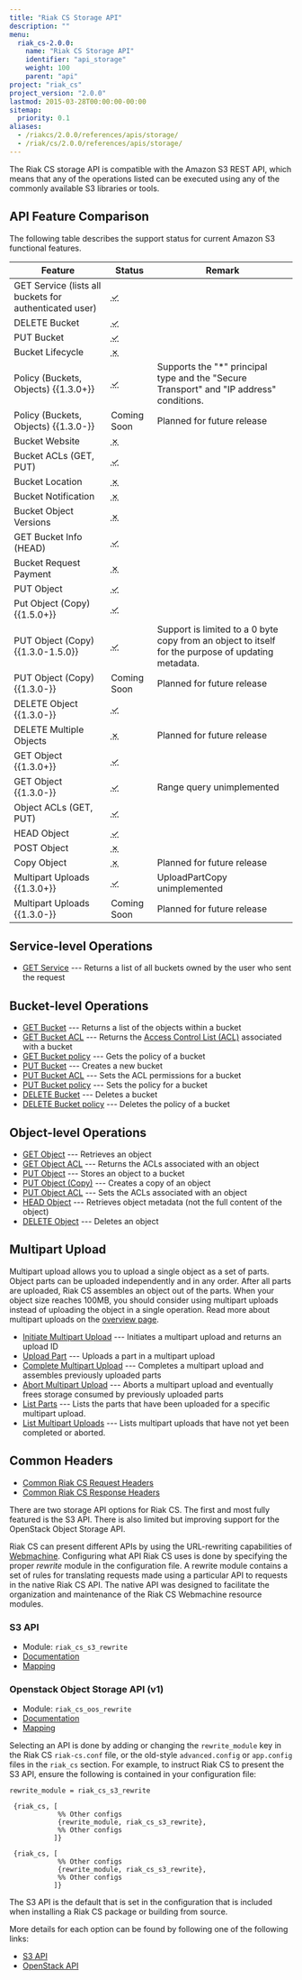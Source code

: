 ```yaml
---
title: "Riak CS Storage API"
description: ""
menu:
  riak_cs-2.0.0:
    name: "Riak CS Storage API"
    identifier: "api_storage"
    weight: 100
    parent: "api"
project: "riak_cs"
project_version: "2.0.0"
lastmod: 2015-03-28T00:00:00-00:00
sitemap:
  priority: 0.1
aliases:
  - /riakcs/2.0.0/references/apis/storage/
  - /riak/cs/2.0.0/references/apis/storage/
---
```


The Riak CS storage API is compatible with the Amazon S3 REST API, which
means that any of the operations listed can be executed using any of the
commonly available S3 libraries or tools.

## API Feature Comparison

The following table describes the support status for current Amazon S3
functional features.

Feature | Status | Remark
--------|--------|--------
GET Service (lists all buckets for authenticated user) | <abbr title="Supported" class="supported">✓</abbr> | |
DELETE Bucket | <abbr title="Supported" class="supported">✓</abbr> | |
PUT Bucket | <abbr title="Supported" class="supported">✓</abbr> | |
Bucket Lifecycle | <abbr title="Unsupported" class="unsupported">✗</abbr> | |
Policy (Buckets, Objects) {{1.3.0+}} | <abbr title="Supported" class="supported">✓</abbr> | Supports the "*" principal type and the "Secure Transport" and "IP address" conditions. |
Policy (Buckets, Objects) {{1.3.0-}} | Coming Soon | Planned for future release |
Bucket Website | <abbr title="Unsupported" class="unsupported">✗</abbr> | |
Bucket ACLs (GET, PUT) | <abbr title="Supported" class="supported">✓</abbr> | |
Bucket Location | <abbr title="Unsupported" class="unsupported">✗</abbr> | |
Bucket Notification | <abbr title="Unsupported" class="unsupported">✗</abbr> | |
Bucket Object Versions | <abbr title="Unsupported" class="unsupported">✗</abbr> | |
GET Bucket Info (HEAD) | <abbr title="Supported" class="supported">✓</abbr> | |
Bucket Request Payment | <abbr title="Unsupported" class="unsupported">✗</abbr> | |
PUT Object | <abbr title="Supported" class="supported">✓</abbr> | |
Put Object (Copy) {{1.5.0+}} | <abbr title="Supported" class="supported">✓</abbr> | |
PUT Object (Copy) {{1.3.0-1.5.0}} | <abbr title="Supported" class="supported">✓</abbr> | Support is limited to a 0 byte copy from an object to itself for the purpose of updating metadata. |
PUT Object (Copy) {{1.3.0-}} | Coming Soon | Planned for future release |
DELETE Object {{1.3.0-}} | <abbr title="Supported" class="supported">✓</abbr> | |
DELETE Multiple Objects | <abbr title="Unsupported" class="unsupported">✗</abbr> | Planned for future release |
GET Object {{1.3.0+}} | <abbr title="Supported" class="supported">✓</abbr> | |
GET Object {{1.3.0-}} | <abbr title="Supported" class="supported">✓</abbr> | Range query unimplemented |
Object ACLs (GET, PUT) | <abbr title="Supported" class="supported">✓</abbr> | |
HEAD Object | <abbr title="Supported" class="supported">✓</abbr> | |
POST Object | <abbr title="Unsupported" class="unsupported">✗</abbr> | |
Copy Object | <abbr title="Unsupported" class="unsupported">✗</abbr> | Planned for future release |
Multipart Uploads {{1.3.0+}} | <abbr title="Supported" class="supported">✓</abbr> | UploadPartCopy unimplemented |
Multipart Uploads {{1.3.0-}} | Coming Soon | Planned for future release |

## Service-level Operations

* [GET Service]({{<baseurl>}}riak/cs/2.0.0/references/apis/storage/s3/get-service) --- Returns a list of all buckets owned by the user who sent the request

## Bucket-level Operations

* [GET Bucket]({{<baseurl>}}riak/cs/2.0.0/references/apis/storage/s3/get-bucket) --- Returns a list of the objects
  within a bucket
* [GET Bucket ACL]({{<baseurl>}}riak/cs/2.0.0/references/apis/storage/s3/get-bucket-acl) --- Returns the [Access Control List (ACL)](http://docs.aws.amazon.com/AmazonS3/latest/dev/ACLOverview.html) associated with a bucket
* [GET Bucket policy]({{<baseurl>}}riak/cs/2.0.0/references/apis/storage/s3/get-bucket-policy) --- Gets the policy of a bucket
* [PUT Bucket]({{<baseurl>}}riak/cs/2.0.0/references/apis/storage/s3/put-bucket) --- Creates a new bucket
* [PUT Bucket ACL]({{<baseurl>}}riak/cs/2.0.0/references/apis/storage/s3/put-bucket-acl) --- Sets the ACL permissions
  for a bucket
* [PUT Bucket policy]({{<baseurl>}}riak/cs/2.0.0/references/apis/storage/s3/put-bucket-policy) --- Sets the policy for a bucket
* [DELETE Bucket]({{<baseurl>}}riak/cs/2.0.0/references/apis/storage/s3/delete-bucket) --- Deletes a bucket
* [DELETE Bucket policy]({{<baseurl>}}riak/cs/2.0.0/references/apis/storage/s3/delete-bucket-policy) --- Deletes the policy of a bucket

## Object-level Operations

* [GET Object]({{<baseurl>}}riak/cs/2.0.0/references/apis/storage/s3/get-object) --- Retrieves an object
* [GET Object ACL]({{<baseurl>}}riak/cs/2.0.0/references/apis/storage/s3/get-object-acl) --- Returns the ACLs associated with an object
* [PUT Object]({{<baseurl>}}riak/cs/2.0.0/references/apis/storage/s3/put-object) --- Stores an object to a bucket
* [PUT Object (Copy)]({{<baseurl>}}riak/cs/2.0.0/references/apis/storage/s3/put-object-copy) --- Creates a copy of an object
* [PUT Object ACL]({{<baseurl>}}riak/cs/2.0.0/references/apis/storage/s3/put-object-acl) --- Sets the ACLs associated with an object
* [HEAD Object]({{<baseurl>}}riak/cs/2.0.0/references/apis/storage/s3/head-object) --- Retrieves object metadata (not the full content of the object)
* [DELETE Object]({{<baseurl>}}riak/cs/2.0.0/references/apis/storage/s3/delete-object) --- Deletes an object

## Multipart Upload

Multipart upload allows you to upload a single object as a set of parts.
Object parts can be uploaded independently and in any order. After all
parts are uploaded, Riak CS assembles an object out of the parts. When
your object size reaches 100MB, you should consider using multipart
uploads instead of uploading the object in a single operation. Read more
about multipart uploads on the [overview page]({{<baseurl>}}riak/cs/2.0.0/cookbooks/multipart-upload-overview).

* [Initiate Multipart Upload]({{<baseurl>}}riak/cs/2.0.0/references/apis/storage/s3/initiate-multipart-upload) --- Initiates a multipart upload and returns an upload ID
* [Upload Part]({{<baseurl>}}riak/cs/2.0.0/references/apis/storage/s3/upload-part) --- Uploads a part in a multipart upload
* [Complete Multipart Upload]({{<baseurl>}}riak/cs/2.0.0/references/apis/storage/s3/complete-multipart-upload) --- Completes a multipart upload and assembles previously uploaded parts
* [Abort Multipart Upload]({{<baseurl>}}riak/cs/2.0.0/references/apis/storage/s3/abort-multipart-upload) --- Aborts a multipart upload and eventually frees storage consumed by previously uploaded parts
* [List Parts]({{<baseurl>}}riak/cs/2.0.0/references/apis/storage/s3/list-parts) --- Lists the parts that have been uploaded for a specific multipart upload.
* [List Multipart Uploads]({{<baseurl>}}riak/cs/2.0.0/references/apis/storage/s3/list-multipart-uploads) --- Lists multipart uploads that have not yet been completed or aborted.

## Common Headers

* [Common Riak CS Request Headers]({{<baseurl>}}riak/cs/2.0.0/references/apis/storage/s3/common-request-headers)
* [Common Riak CS Response Headers]({{<baseurl>}}riak/cs/2.0.0/references/apis/storage/s3/common-response-headers)

There are two storage API options for Riak CS. The first and most fully
featured is the S3 API. There is also limited but improving support for
the OpenStack Object Storage API.

Riak CS can present different APIs by using the URL-rewriting
capabilities of [Webmachine](https://github.com/basho/webmachine).
Configuring what API Riak CS uses is done by specifying the proper
*rewrite* module in the configuration file. A rewrite module contains a
set of rules for translating requests made using a particular API to
requests in the native Riak CS API. The native API was designed to
facilitate the organization and maintenance of the Riak CS Webmachine
resource modules.

### S3 API

* Module: `riak_cs_s3_rewrite`
* [Documentation](http://docs.aws.amazon.com/AmazonS3/latest/API/APIRest.html)
* [Mapping]({{<baseurl>}}riak/cs/2.0.0/references/apis/storage/s3/mapping-from-s3-api-to-riak-cs-internal-api)

### Openstack Object Storage API (v1)

* Module: `riak_cs_oos_rewrite`
* [Documentation](http://docs.openstack.org/api/openstack-object-storage/1.0/content/index.html)
* [Mapping]({{<baseurl>}}riak/cs/2.0.0/references/apis/storage/openstack/mapping-from-oos-api-to-riak-cs-internal-api)

Selecting an API is done by adding or changing the `rewrite_module` key in the
Riak CS `riak-cs.conf` file, or the old-style `advanced.config` or `app.config`
files in the `riak_cs` section. For example, to instruct Riak CS to present the
S3 API, ensure the following is contained in your configuration file:

```riakcsconf
rewrite_module = riak_cs_s3_rewrite
```

```advancedconfig
 {riak_cs, [
            %% Other configs
            {rewrite_module, riak_cs_s3_rewrite},
            %% Other configs
           ]}
```

```appconfig
 {riak_cs, [
            %% Other configs
            {rewrite_module, riak_cs_s3_rewrite},
            %% Other configs
           ]}
```

The S3 API is the default that is set in the configuration that is
included when installing a Riak CS package or building from source.

More details for each option can be found by following one of the
following links:

* [S3 API]({{<baseurl>}}riak/cs/2.0.0/references/apis/storage/s3/)
* [OpenStack API]({{<baseurl>}}riak/cs/2.0.0/references/apis/storage/openstack/)
